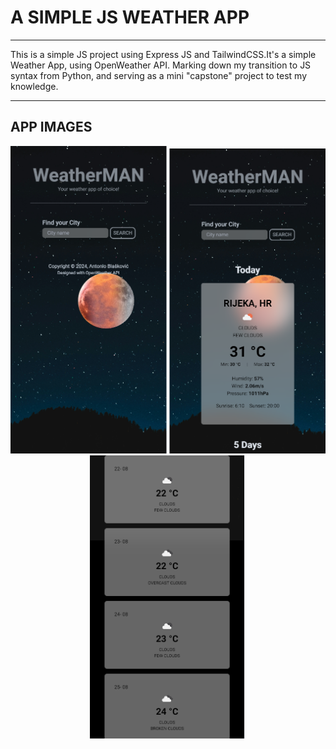 # A SIMPLE JS WEATHER APP

---

This is a simple JS project using Express JS and TailwindCSS.It's a simple Weather App, using OpenWeather API.
Marking down my transition to JS syntax from Python, and serving as a mini "capstone" project to test my knowledge.

---

## APP IMAGES

<div align="center">
<img src="./github_resources/index1.png" width="250"> 
<img src="./github_resources/index2.png" width="250" >
<img src="./github_resources/index3.png" width="250" >
</div>
